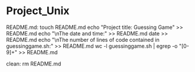 # Project_Unix
README.md:
	touch README.md
	echo "Project title: Guessing Game" >> README.md
	echo "\nThe date and time:" >> README.md
	date >> README.md
	echo "\nThe number of lines of code contained in guessinggame.sh:" >> README.md
	wc -l guessinggame.sh | egrep -o "[0-9]+" >> README.md


clean:
	rm README.md 
